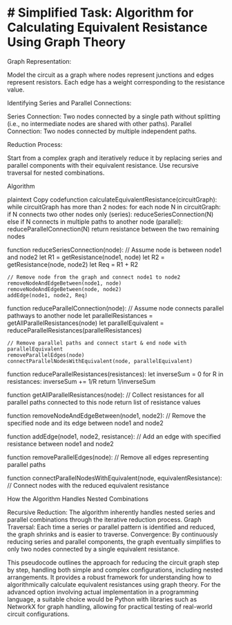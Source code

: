 # # Simplified Task: Algorithm for Calculating Equivalent Resistance Using Graph Theory

Graph Representation:

Model the circuit as a graph where nodes represent junctions and edges represent resistors.
Each edge has a weight corresponding to the resistance value.

Identifying Series and Parallel Connections:

Series Connection: Two nodes connected by a single path without splitting (i.e., no intermediate nodes are shared with other paths).
Parallel Connection: Two nodes connected by multiple independent paths.

Reduction Process:

Start from a complex graph and iteratively reduce it by replacing series and parallel components with their equivalent resistance.
Use recursive traversal for nested combinations.

Algorithm

plaintext  Copy codefunction calculateEquivalentResistance(circuitGraph):
    while circuitGraph has more than 2 nodes:
        for each node N in circuitGraph:
            if N connects two other nodes only (series):
                reduceSeriesConnection(N)
            else if N connects in multiple paths to another node (parallel):
                reduceParallelConnection(N)
    return resistance between the two remaining nodes

function reduceSeriesConnection(node):
    // Assume node is between node1 and node2
    let R1 = getResistance(node1, node)
    let R2 = getResistance(node, node2)
    let Req = R1 + R2
    
    // Remove node from the graph and connect node1 to node2
    removeNodeAndEdgeBetween(node1, node)
    removeNodeAndEdgeBetween(node, node2)
    addEdge(node1, node2, Req)

function reduceParallelConnection(node):
    // Assume node connects parallel pathways to another node
    let parallelResistances = getAllParallelResistances(node)
    let parallelEquivalent = reduceParallelResistances(parallelResistances)
    
    // Remove parallel paths and connect start & end node with parallelEquivalent
    removeParallelEdges(node)
    connectParallelNodesWithEquivalent(node, parallelEquivalent)

function reduceParallelResistances(resistances):
    let inverseSum = 0
    for R in resistances:
        inverseSum += 1/R
    return 1/inverseSum

function getAllParallelResistances(node):
    // Collect resistances for all parallel paths connected to this node
    return list of resistance values

function removeNodeAndEdgeBetween(node1, node2):
    // Remove the specified node and its edge between node1 and node2

function addEdge(node1, node2, resistance):
    // Add an edge with specified resistance between node1 and node2

function removeParallelEdges(node):
    // Remove all edges representing parallel paths

function connectParallelNodesWithEquivalent(node, equivalentResistance):
    // Connect nodes with the reduced equivalent resistance

How the Algorithm Handles Nested Combinations

Recursive Reduction: The algorithm inherently handles nested series and parallel combinations through the iterative reduction process.
Graph Traversal: Each time a series or parallel pattern is identified and reduced, the graph shrinks and is easier to traverse.
Convergence: By continuously reducing series and parallel components, the graph eventually simplifies to only two nodes connected by a single equivalent resistance.

This pseudocode outlines the approach for reducing the circuit graph step by step, handling both simple and complex configurations, including nested arrangements. It provides a robust framework for understanding how to algorithmically calculate equivalent resistances using graph theory.
For the advanced option involving actual implementation in a programming language, a suitable choice would be Python with libraries such as NetworkX for graph handling, allowing for practical testing of real-world circuit configurations.